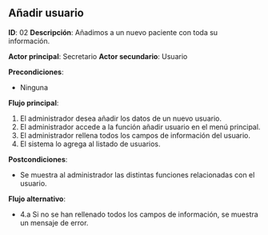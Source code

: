 ## Añadir usuario
**ID**: 02
**Descripción**: Añadimos a un nuevo paciente con toda su 
información.

**Actor principal**: Secretario
**Actor secundario**: Usuario

**Precondiciones**:
* Ninguna

**Flujo principal**:
1. El administrador desea añadir los datos de un nuevo usuario.
1. El administrador accede a la función añadir usuario en el menú 
principal.
1. El administrador rellena todos los campos de información del 
usuario.
1. El sistema lo agrega al listado de usuarios.

**Postcondiciones**: 
* Se muestra al administrador las distintas funciones relacionadas con 
el usuario.

**Flujo alternativo**:
* 4.a Si no se han rellenado todos los campos de información, se muestra 
un mensaje de error.

